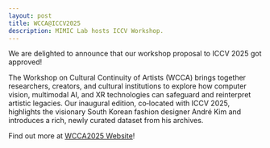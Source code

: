```yaml
---
layout: post
title: WCCA@ICCV2025
description: MIMIC Lab hosts ICCV Workshop.
---
```

We are delighted to announce that our workshop proposal to ICCV 2025 got approved!

The Workshop on Cultural Continuity of Artists (WCCA) brings together researchers, creators, and cultural institutions to explore how computer vision, multimodal AI, and XR technologies can safeguard and reinterpret artistic legacies. Our inaugural edition, co‑located with ICCV 2025, highlights the visionary South Korean fashion designer André Kim and introduces a rich, newly curated dataset from his archives.

Find out more at [WCCA2025 Website](https://wccartists.github.io/)!
